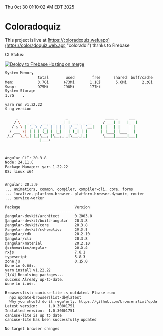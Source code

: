 Thu Oct 30 01:10:02 AM EDT 2025

# Coloradoquiz


This project is live at [https://coloradoquiz.web.app](https://coloradoquiz.web.app "colorado!") thanks to Firebase.

CI Status: 

[![Deploy to Firebase Hosting on merge](https://github.com/teamkushal/coloradoquiz/actions/workflows/firebase-hosting-merge.yml/badge.svg)](https://github.com/teamkushal/coloradoquiz/actions/workflows/firebase-hosting-merge.yml)

```bash
System Memory
               total        used        free      shared  buff/cache   available
Mem:           3.7Gi       673Mi       1.1Gi       5.6Mi       2.2Gi       3.1Gi
Swap:          975Mi       798Mi       177Mi
System Storage
1.7G	.
```
```bash
yarn run v1.22.22
$ ng version

     _                      _                 ____ _     ___
    / \   _ __   __ _ _   _| | __ _ _ __     / ___| |   |_ _|
   / △ \ | '_ \ / _` | | | | |/ _` | '__|   | |   | |    | |
  / ___ \| | | | (_| | |_| | | (_| | |      | |___| |___ | |
 /_/   \_\_| |_|\__, |\__,_|_|\__,_|_|       \____|_____|___|
                |___/
    


Angular CLI: 20.3.8
Node: 24.11.0
Package Manager: yarn 1.22.22
OS: linux x64
    

Angular: 20.3.9
... animations, common, compiler, compiler-cli, core, forms
... localize, platform-browser, platform-browser-dynamic, router
... service-worker

Package                         Version
---------------------------------------
@angular-devkit/architect       0.2003.8
@angular-devkit/build-angular   20.3.8
@angular-devkit/core            20.3.8
@angular-devkit/schematics      20.3.8
@angular/cdk                    20.2.10
@angular/cli                    20.3.8
@angular/material               20.2.10
@schematics/angular             20.3.8
rxjs                            7.8.1
typescript                      5.8.3
zone.js                         0.15.0
Done in 0.88s.
yarn install v1.22.22
[1/4] Resolving packages...
success Already up-to-date.
Done in 1.09s.
```
```bash
Browserslist: caniuse-lite is outdated. Please run:
  npx update-browserslist-db@latest
  Why you should do it regularly: https://github.com/browserslist/update-db#readme
Latest version:     1.0.30001751
Installed version:  1.0.30001751
caniuse-lite is up to date
caniuse-lite has been successfully updated

No target browser changes
```
```bash
